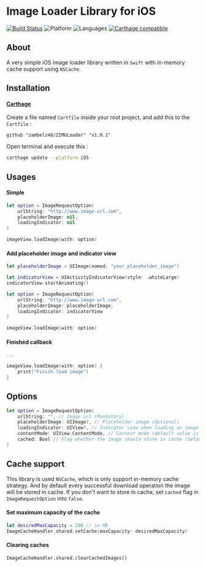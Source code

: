 # Image Loader Library for iOS

[![Build Status](https://travis-ci.com/zambelz48/ZIMGLoader.svg?branch=master)](https://travis-ci.com/zambelz48/ZIMGLoader)
![Platform](https://img.shields.io/badge/platforms-iOS-blue.svg)
![Languages](https://img.shields.io/badge/languages-Swift-blue.svg)
[![Carthage compatible](https://img.shields.io/badge/Carthage-compatible-4BC51D.svg?style=flat)](https://github.com/Carthage/Carthage)

## About
A very simple iOS image loader library written in `Swift` with in-memory cache support using `NSCache`.

## Installation

#### [Carthage](https://github.com/Carthage/Carthage)
Create a file named `Cartfile` inside your root project, and add this to the `Cartfile` :
```
github "zambelz48/ZIMGLoader" "v1.0.1"
```
Open terminal and execute this :
```bash
carthage update --platform iOS
```

## Usages

#### Simple
```swift
let option = ImageRequestOption(
	urlString: "http://www.image-url.com",
	placeholderImage: nil,
	loadingIndicator: nil
)

imageView.loadImage(with: option)
```

#### Add placeholder image and indicator view
```swift
let placeholderImage = UIImage(named: "your_placeholder_image")

let indicatorView = UIActivityIndicatorView(style: .whiteLarge)
indicatorView.startAnimating()

let option = ImageRequestOption(
	urlString: "http://www.image-url.com",
	placeholderImage: placeholderImage,
	loadingIndicator: indicatorView
)

imageView.loadImage(with: option)
```

#### Finished callback
```swift
...

imageView.loadImage(with: option) {
	print("Finish load image")
}
```

## Options
```swift
let option = ImageRequestOption(
	urlString: "", // Image url (Mandatory)
	placeholderImage: UIImage?, // Placeholder image (Optional)
	loadingIndicator: UIView?, // Indicator view when loading an image (Optional)
	contentMode: UIView.ContentMode, // Content mode (default value is : `.scaleToFill`)
	cached: Bool // Flag whether the image should store in cache (default value is : `true`)
)
```

## Cache support
This library is used `NSCache`, which is only support in-memory cache strategy. And by default every successful download operation the image will be stored in cache. If you don't want to store in cache, set `cached` flag in `ImageRequestOption` into `false`.

#### Set maximum capacity of the cache
```swift
let desiredMaxCapacity = 200 // in MB
ImageCacheHandler.shared.setCache(maxCapacity: desiredMaxCapacity)
```

#### Clearing caches
```
ImageCacheHandler.shared.clearCachedImages()
```